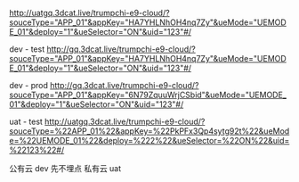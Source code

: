 http://uatgq.3dcat.live/trumpchi-e9-cloud/?souceType="APP_01"&appKey="HA7YHLNhOH4nq7Zy"&ueMode="UEMODE_01"&deploy="1"&ueSelector="ON"&uid="123"#/



dev - test
http://gq.3dcat.live/trumpchi-e9-cloud/?souceType="APP_01"&appKey="HA7YHLNhOH4nq7Zy"&ueMode="UEMODE_01"&deploy="1"&ueSelector="ON"&uid="123"#/

dev - prod
http://gq.3dcat.live/trumpchi-e9-cloud/?souceType="APP_01"&appKey="6N79ZquuWrjCSbid"&ueMode="UEMODE_01"&deploy="1"&ueSelector="ON"&uid="123"#/

uat - test
http://uatgq.3dcat.live/trumpchi-e9-cloud/?souceType=%22APP_01%22&appKey=%22PkPFx3Qp4sytg92t%22&ueMode=%22UEMODE_01%22&deploy=%222%22&ueSelector=%22ON%22&uid=%22123%22#/

公有云 dev  先不埋点
私有云 uat